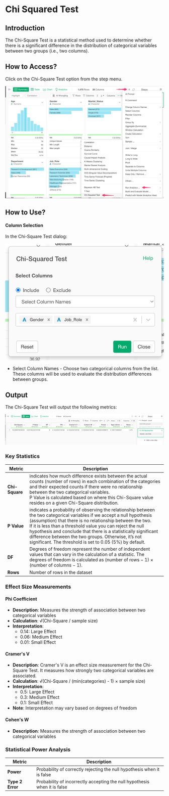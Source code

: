 # Chi Squared Test

## Introduction

The Chi-Square Test is a statistical method used to determine whether there is a significant difference in the distribution of categorical variables between two groups (i.e., two columns).

## How to Access?

Click on the Chi-Square Test option from the step menu.

![](images/chisq_add.png)

## How to Use?

#### Column Selection

In the Chi-Square Test dialog:

![](images/chisq_dialog.png)

* Select Column Names - Choose two categorical columns from the list. These columns will be used to evaluate the distribution differences between groups.

## Output

The Chi-Square Test will output the following metrics:

![](images/chisq_output.png)

### Key Statistics

| Metric | Description |
|--------|-------------|
| **Chi-Square** | indicates how much difference exists between the actual counts (number of rows) in each combination of the categories and their expected counts if there were no relationship between the two categorical variables. <br> P Value is calculated based on where this Chi-Square value resides on a given Chi-Square distribution.
| **P Value** | indicates a probability of observing the relationship between the two categorical variables if we accept a null hypothesis (assumption) that there is no relationship between the two. <br> If it is less than a threshold value you can reject the null hypothesis and conclude that there is a statistically significant difference between the two groups. Otherwise, it’s not significant. The threshold is set to 0.05 (5%) by default. |
| **DF** | Degrees of freedom represent the number of independent values that can vary in the calculation of a statistic. The degrees of freedom is calculated as (number of rows − 1) × (number of columns − 1). |
| **Rows** | Number of rows in the dataset |

### Effect Size Measurements

#### Phi Coefficient
- **Description**: Measures the strength of association between two categorical variables
- **Calculation**: √(Chi-Square / sample size)
- **Interpretation**:
  - 0.14: Large Effect
  - 0.06: Medium Effect
  - 0.01: Small Effect

#### Cramer's V
- **Description**: Cramer's V is an effect size measurement for the Chi-Square Test. It measures how strongly two categorical variables are associated.
- **Calculation**: √(Chi-Square / (min(categories) - 1) × sample size)
- **Interpretation**:
  - 0.5: Large Effect
  - 0.3: Medium Effect
  - 0.1: Small Effect
- **Note**: Interpretation may vary based on degrees of freedom

#### Cohen's W
- **Description**: Measures the strength of association between two categorical variables

### Statistical Power Analysis

| Metric | Description |
|--------|-------------|
| **Power** | Probability of correctly rejecting the null hypothesis when it is false |
| **Type 2 Error** | Probability of incorrectly accepting the null hypothesis when it is false |
